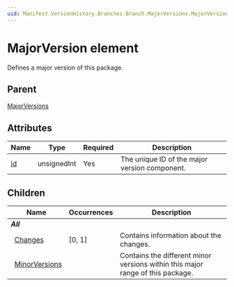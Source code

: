 ```yaml
---
uid: Manifest.VersionHistory.Branches.Branch.MajorVersions.MajorVersion
---
```


# MajorVersion element

Defines a major version of this package.

## Parent

[MajorVersions](xref:Manifest.VersionHistory.Branches.Branch.MajorVersions)

## Attributes

|Name|Type|Required|Description|
|--- |--- |--- |--- |
|[id](xref:Manifest.VersionHistory.Branches.Branch.MajorVersions.MajorVersion-id)|unsignedInt|Yes|The unique ID of the major version component.|

## Children

|Name|Occurrences|Description|
|--- |--- |--- |
|***All***|||
|&nbsp;&nbsp;[Changes](xref:Manifest.VersionHistory.Branches.Branch.MajorVersions.MajorVersion.Changes)|[0, 1]|Contains information about the changes.|
|&nbsp;&nbsp;[MinorVersions](xref:Manifest.VersionHistory.Branches.Branch.MajorVersions.MajorVersion.MinorVersions)||Contains the different minor versions within this major range of this package.|
